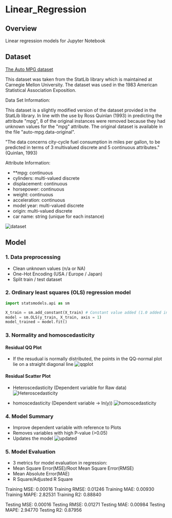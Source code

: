 # Linear_Regression



## Overview

Linear regression models for Jupyter Notebook

## Dataset 

[The Auto MPG dataset](http://archive.ics.uci.edu/ml/machine-learning-databases/auto-mpg/)

This dataset was taken from the StatLib library which is maintained at Carnegie Mellon University. The dataset was used in the 1983 American Statistical Association Exposition.

Data Set Information:

This dataset is a slightly modified version of the dataset provided in the StatLib library. In line with the use by Ross Quinlan (1993) in predicting the attribute "mpg", 8 of the original instances were removed because they had unknown values for the "mpg" attribute. The original dataset is available in the file "auto-mpg.data-original".

"The data concerns city-cycle fuel consumption in miles per gallon, to be predicted in terms of 3 multivalued discrete and 5 continuous attributes." (Quinlan, 1993)

Attribute Information:

- **mpg: continuous
- cylinders: multi-valued discrete
- displacement: continuous
- horsepower: continuous
- weight: continuous
- acceleration: continuous
- model year: multi-valued discrete
- origin: multi-valued discrete
- car name: string (unique for each instance)

![dataset](https://user-images.githubusercontent.com/57882064/124872325-bcbe4880-df8a-11eb-8480-250f5ef7534e.png)


## Model

### 1. Data preprocessing

- Clean unknown values (n/a or NA)
- One-Hot Encoding (USA / Europe / Japan)
- Split train / test dataset

### 2. Ordinary least squares (OLS) regression model

```python
import statsmodels.api as sm

X_train = sm.add_constant(X_train) # Constant value added (1.0 added into dataset)
model = sm.OLS(y_train, X_train, axis = 1)
model_trained = model.fit()

```

### 3. Normality and homoscedasticity

#### Residual QQ Plot

- If the resudual is normally distributed, the points in the QQ-normal plot lie on a straight diagonal line
![qqplot](https://user-images.githubusercontent.com/57882064/124878410-b1bae680-df91-11eb-9242-118b3a5425d5.png)

#### Residual Scatter Plot

- Heteroscedasticity (Dependent variable for Raw data)
![Heteroscedasticity](https://user-images.githubusercontent.com/57882064/124874825-ceedb600-df8d-11eb-8e78-a2859b4960a8.png)

- homoscedasticity (Dependent variable -> ln(y))
![homoscedasticity](https://user-images.githubusercontent.com/57882064/124878189-71f3ff00-df91-11eb-968f-47169c2e2741.png)

### 4. Model Summary

- Improve dependent variable with reference to Plots
- Removes variables with high P-value (>0.05)
- Updates the model
![updated](https://user-images.githubusercontent.com/57882064/124880250-b385a980-df93-11eb-8d76-7f434ed955cd.png)

### 5. Model Evaluation

- 3 metrics for model evaluation in regression:
- Mean Square Error(MSE)/Root Mean Square Error(RMSE)
- Mean Absolute Error(MAE)
- R Square/Adjusted R Square

Training MSE: 0.00016
Training RMSE: 0.01246
Training MAE: 0.00930
Training MAPE: 2.82531
Training R2: 0.88840


Testing MSE: 0.00016
Testing RMSE: 0.01271
Testing MAE: 0.00984
Testing MAPE: 2.94770
Testing R2: 0.87956
